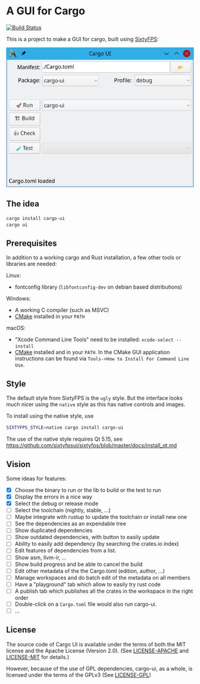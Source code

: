 # A GUI for Cargo

[![Build Status](https://github.com/sixtyfpsui/cargo-ui/workflows/Rust/badge.svg)](https://github.com/sixtyfpsui/cargo-ui/actions)

This is a project to make a GUI for cargo, built using [SixtyFPS](https://github.com/sixtyfpsui/sixtyfps):

![Screenshot](screenshot_main.png)

## The idea

```sh
cargo install cargo-ui
cargo ui
```

## Prerequisites

In addition to a working cargo and Rust installation, a few other tools or libraries are needed:

Linux:

 * fontconfig library (`libfontconfig-dev` on debian based distributions)

Windows:

 * A working C compiler (such as MSVC)
 * [CMake](https://cmake.org/download/) installed in your `PATH`

macOS:
 *  "Xcode Command Line Tools" need to be installed: `xcode-select --install`
 * [CMake](https://cmake.org/download/) installed and in your `PATH`. In the CMake
   GUI application instructions can be found via `Tools->How to Install For Command Line Use`.


## Style

The default style from SixtyFPS is the `ugly` style. But the interface looks much
nicer using the `native` style as this has native controls and images.

To install using the native style, use

```sh
SIXTYFPS_STYLE=native cargo install cargo-ui
```

The use of the native style requires Qt 5.15, see https://github.com/sixtyfpsui/sixtyfps/blob/master/docs/install_qt.md


## Vision

Some ideas for features:

 - [x] Choose the binary to run or the lib to build or the test to run
 - [x] Display the errors in a nice way
 - [x] Select the debug or release mode
 - [ ] Select the toolchain (nightly, stable, ...)
 - [ ] Maybe integrate with rustup to update the toolchain or install new one
 - [ ] See the dependencies as an expendable tree
 - [ ] Show duplicated dependencies
 - [ ] Show outdated dependencies, with button to easily update
 - [ ] Ability to easily add dependency (by searching the crates.io index)
 - [ ] Edit features of dependencies from a list.
 - [ ] Show asm, llvm-ir, ...
 - [ ] Show build progress and be able to cancel the build
 - [ ] Edit other metadata of the the Cargo.toml (edition, author, ...)
 - [ ] Manage workspaces and do batch edit of the metadata on all members
 - [ ] Have a "playground" tab which allow to easily try rust code
 - [ ] A publish tab which publishes all the crates in the workspace in the right order
 - [ ] Double-click on a `Cargo.toml` file would also run cargo-ui.
 - [ ] ...

## License

The source code of Cargo UI is available under the terms of both the MIT license
and the Apache License (Version 2.0).
(See [LICENSE-APACHE](LICENSE-APACHE) and [LICENSE-MIT](LICENSE-MIT) for details.)

However, because of the use of GPL dependencies, cargo-ui, as a whole, is licensed
under the terms of the GPLv3 (See [LICENSE-GPL](LICENSE-GPL))
